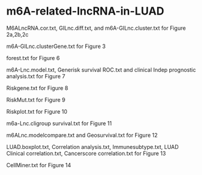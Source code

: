 # m6A-related-lncRNA-in-LUAD
M6ALncRNA.cor.txt, GILnc.diff.txt, and m6A-GILnc.cluster.txt for Figure 2a,2b,2c

m6A-GILnc.clusterGene.txt for Figure 3

forest.txt for Figure 6

m6A-Lnc.model.txt, Generisk survival ROC.txt and clinical Indep prognostic analysis.txt for Figure 7

Riskgene.txt for Figure 8

RiskMut.txt for Figure 9

Riskplot.txt for Figure 10

m6a-Lnc.cligroup survival.txt for Figure 11

m6ALnc.modelcompare.txt and Geosurvival.txt for Figure 12 

LUAD.boxplot.txt, Correlation analysis.txt, Immunesubtype.txt, LUAD Clinical correlation.txt, Cancerscore correlation.txt for Figure 13

CellMiner.txt for Figure 14

